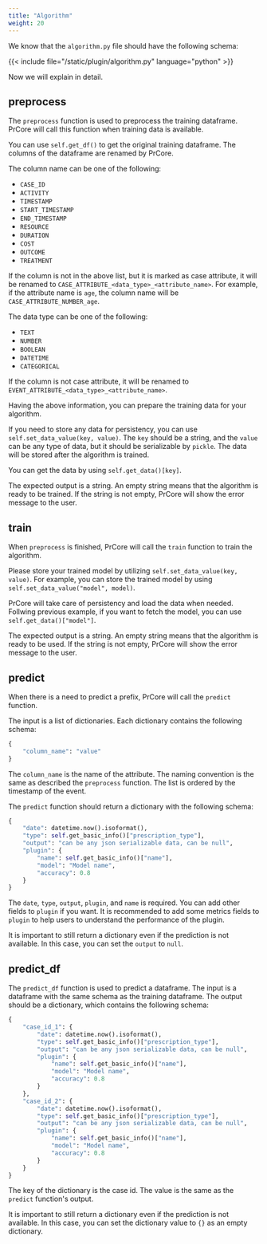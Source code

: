 ```yaml
---
title: "Algorithm"
weight: 20
---
```


We know that the `algorithm.py` file should have the following schema:

{{< include file="/static/plugin/algorithm.py" language="python" >}}

Now we will explain in detail.

## preprocess

The `preprocess` function is used to preprocess the training dataframe. PrCore will call this function when training data is available.

You can use `self.get_df()` to get the original training dataframe. The columns of the dataframe are renamed by PrCore.

The column name can be one of the following:

- `CASE_ID`
- `ACTIVITY`
- `TIMESTAMP`
- `START_TIMESTAMP`
- `END_TIMESTAMP`
- `RESOURCE`
- `DURATION`
- `COST`
- `OUTCOME`
- `TREATMENT`

If the column is not in the above list, but it is marked as case attribute, it will be renamed to `CASE_ATTRIBUTE_<data_type>_<attribute_name>`. For example, if the attribute name is `age`, the column name will be `CASE_ATTRIBUTE_NUMBER_age`.

The data type can be one of the following:

- `TEXT`
- `NUMBER`
- `BOOLEAN`
- `DATETIME`
- `CATEGORICAL`

If the column is not case attribute, it will be renamed to `EVENT_ATTRIBUTE_<data_type>_<attribute_name>`.

Having the above information, you can prepare the training data for your algorithm.

If you need to store any data for persistency, you can use `self.set_data_value(key, value)`. The `key` should be a string, and the `value` can be any type of data, but it should be serializable by `pickle`. The data will be stored after the algorithm is trained.

You can get the data by using `self.get_data()[key]`.

The expected output is a string. An empty string means that the algorithm is ready to be trained. If the string is not empty, PrCore will show the error message to the user.

## train

When `preprocess` is finished, PrCore will call the `train` function to train the algorithm. 

Please store your trained model by utilizing `self.set_data_value(key, value)`. For example, you can store the trained model by using `self.set_data_value("model", model)`.

PrCore will take care of persistency and load the data when needed. Follwing previous example, if you want to fetch the model, you can use `self.get_data()["model"]`.

The expected output is a string. An empty string means that the algorithm is ready to be used. If the string is not empty, PrCore will show the error message to the user.

## predict

When there is a need to predict a prefix, PrCore will call the `predict` function. 

The input is a list of dictionaries. Each dictionary contains the following schema:

```python
{
    "column_name": "value"
}
```

The `column_name` is the name of the attribute. The naming convention is the same as described the `preprocess` function. The list is ordered by the timestamp of the event.

The `predict` function should return a dictionary with the following schema:

```python
{
    "date": datetime.now().isoformat(),
    "type": self.get_basic_info()["prescription_type"],
    "output": "can be any json serializable data, can be null",
    "plugin": {
        "name": self.get_basic_info()["name"],
        "model": "Model name",
        "accuracy": 0.8
    }
}
```

The `date`, `type`, `output`, `plugin`, and `name` is required. You can add other fields to `plugin` if you want. It is recommended to add some metrics fields to `plugin` to help users to understand the performance of the plugin.

It is important to still return a dictionary even if the prediction is not available. In this case, you can set the `output` to `null`.

## predict_df

The `predict_df` function is used to predict a dataframe. The input is a dataframe with the same schema as the training dataframe. The output should be a dictionary, which contains the following schema:

```python
{
    "case_id_1": {
        "date": datetime.now().isoformat(),
        "type": self.get_basic_info()["prescription_type"],
        "output": "can be any json serializable data, can be null",
        "plugin": {
            "name": self.get_basic_info()["name"],
            "model": "Model name",
            "accuracy": 0.8
        }
    },
    "case_id_2": {
        "date": datetime.now().isoformat(),
        "type": self.get_basic_info()["prescription_type"],
        "output": "can be any json serializable data, can be null",
        "plugin": {
            "name": self.get_basic_info()["name"],
            "model": "Model name",
            "accuracy": 0.8
        }
    }
}
```

The key of the dictionary is the case id. The value is the same as the `predict` function's output.

It is important to still return a dictionary even if the prediction is not available. In this case, you can set the dictionary value to `{}` as an empty dictionary.
